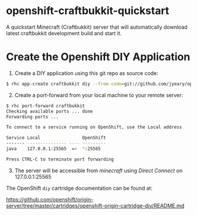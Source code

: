 openshift-craftbukkit-quickstart
================================

A quickstart Minecraft (Craftbukkit) server that will automatically download latest craftbukkit development build 
and start it.

Create the Openshift DIY Application
===

1. Create a DIY application using this git repo as source code:

```bash
$ rhc app-create craftbukkit diy --from-code=git://github.com/jyeary/openshift-craftbukkit-quickstart.git
```

2. Create a port-forward from your local machine to your remote server:


```bash
$ rhc port-forward craftbukkit
Checking available ports ... done
Forwarding ports ...

To connect to a service running on OpenShift, use the Local address

Service Local                OpenShift
------- --------------- ---- ---------
java    127.0.0.1:25565  =>  *:25565

Press CTRL-C to terminate port forwarding
```
3. The server will be accessible from _minecraft_ using *Direct Connect* on 127.0.0.1:25565  

The OpenShift `diy` cartridge documentation can be found at:

https://github.com/openshift/origin-server/tree/master/cartridges/openshift-origin-cartridge-diy/README.md
